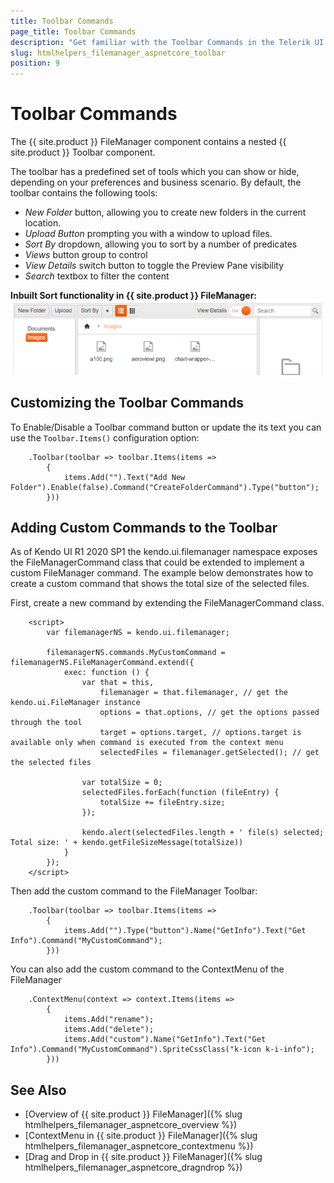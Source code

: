 ```yaml
---
title: Toolbar Commands
page_title: Toolbar Commands
description: "Get familiar with the Toolbar Commands in the Telerik UI FileManager for {{ site.framework }} and how you can use them."
slug: htmlhelpers_filemanager_aspnetcore_toolbar
position: 9
---
```


# Toolbar Commands

The {{ site.product }} FileManager component contains a nested {{ site.product }} Toolbar component.

The toolbar has a predefined set of tools which you can show or hide, depending on your preferences and business scenario. By default, the toolbar contains the following tools:

* *New Folder* button, allowing you to create new folders in the current location.
* *Upload Button* prompting you with a window to upload files.
* *Sort By* dropdown, allowing you to sort by a number of predicates
* *Views* button group to control 
* *View Details* switch button to toggle the Preview Pane visibility
* *Search* textbox to filter the content

**Inbuilt Sort  functionality in {{ site.product }} FileManager:** 
<img src="toolbar.png">

## Customizing the Toolbar Commands

To Enable/Disable a Toolbar command button or update the its text you can use the  `Toolbar.Items()` configuration option:

```HtmlHelper
    .Toolbar(toolbar => toolbar.Items(items =>
        {
            items.Add("").Text("Add New Folder").Enable(false).Command("CreateFolderCommand").Type("button");
        }))
```

## Adding Custom Commands to the Toolbar

As of Kendo UI R1 2020 SP1 the kendo.ui.filemanager namespace exposes the FileManagerCommand class that could be extended to implement a custom FileManager command. The example below demonstrates how to create a custom command that shows the total size of the selected files.

First, create a new command by extending the FileManagerCommand class.
```
    <script>
        var filemanagerNS = kendo.ui.filemanager;

        filemanagerNS.commands.MyCustomCommand = filemanagerNS.FileManagerCommand.extend({
            exec: function () {
                var that = this,
                    filemanager = that.filemanager, // get the kendo.ui.FileManager instance
                    options = that.options, // get the options passed through the tool
                    target = options.target, // options.target is available only when command is executed from the context menu
                    selectedFiles = filemanager.getSelected(); // get the selected files
                
                var totalSize = 0;
                selectedFiles.forEach(function (fileEntry) {
                    totalSize += fileEntry.size;
                });

                kendo.alert(selectedFiles.length + ' file(s) selected; Total size: ' + kendo.getFileSizeMessage(totalSize))
            }
        });
    </script>
```

Then add the custom command to the FileManager Toolbar:
```HtmlHelper
    .Toolbar(toolbar => toolbar.Items(items =>
        {
            items.Add("").Type("button").Name("GetInfo").Text("Get Info").Command("MyCustomCommand");
        }))
```

You can also add the custom command to the ContextMenu of the FileManager
```HtmlHelper
    .ContextMenu(context => context.Items(items =>
        {
            items.Add("rename");
            items.Add("delete");
            items.Add("custom").Name("GetInfo").Text("Get Info").Command("MyCustomCommand").SpriteCssClass("k-icon k-i-info");
        }))
```

## See Also

* [Overview of {{ site.product }} FileManager]({% slug htmlhelpers_filemanager_aspnetcore_overview %})
* [ContextMenu in {{ site.product }} FileManager]({% slug htmlhelpers_filemanager_aspnetcore_contextmenu %})
* [Drag and Drop in {{ site.product }} FileManager]({% slug htmlhelpers_filemanager_aspnetcore_dragndrop %})
